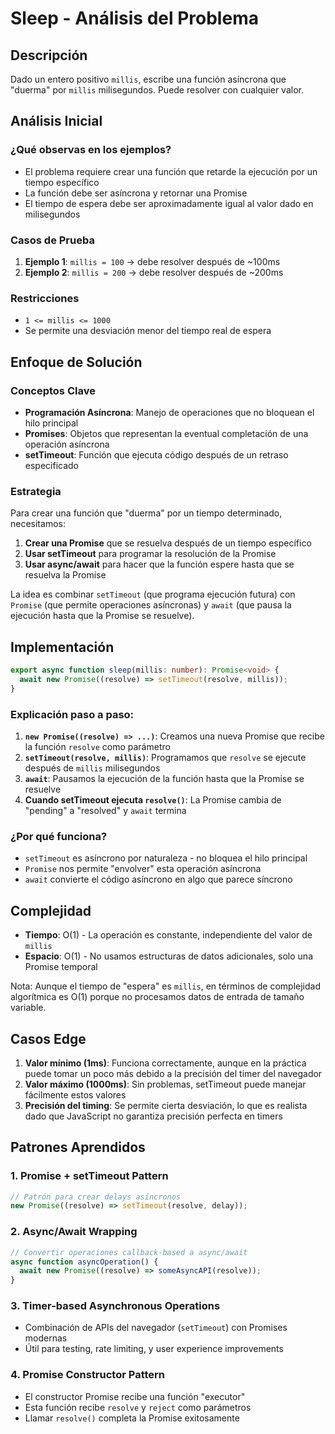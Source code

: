 # Sleep - Análisis del Problema

## Descripción

Dado un entero positivo `millis`, escribe una función asíncrona que "duerma" por `millis` milisegundos. Puede resolver con cualquier valor.

## Análisis Inicial

### ¿Qué observas en los ejemplos?

- El problema requiere crear una función que retarde la ejecución por un tiempo específico
- La función debe ser asíncrona y retornar una Promise
- El tiempo de espera debe ser aproximadamente igual al valor dado en milisegundos

### Casos de Prueba

1. **Ejemplo 1**: `millis = 100` → debe resolver después de ~100ms
2. **Ejemplo 2**: `millis = 200` → debe resolver después de ~200ms

### Restricciones

- `1 <= millis <= 1000`
- Se permite una desviación menor del tiempo real de espera

## Enfoque de Solución

### Conceptos Clave

- **Programación Asíncrona**: Manejo de operaciones que no bloquean el hilo principal
- **Promises**: Objetos que representan la eventual completación de una operación asíncrona
- **setTimeout**: Función que ejecuta código después de un retraso especificado

### Estrategia

Para crear una función que "duerma" por un tiempo determinado, necesitamos:

1. **Crear una Promise** que se resuelva después de un tiempo específico
2. **Usar setTimeout** para programar la resolución de la Promise
3. **Usar async/await** para hacer que la función espere hasta que se resuelva la Promise

La idea es combinar `setTimeout` (que programa ejecución futura) con `Promise` (que permite operaciones asíncronas) y `await` (que pausa la ejecución hasta que la Promise se resuelve).

## Implementación

```typescript
export async function sleep(millis: number): Promise<void> {
  await new Promise((resolve) => setTimeout(resolve, millis));
}
```

### Explicación paso a paso:

1. **`new Promise((resolve) => ...)`**: Creamos una nueva Promise que recibe la función `resolve` como parámetro
2. **`setTimeout(resolve, millis)`**: Programamos que `resolve` se ejecute después de `millis` milisegundos
3. **`await`**: Pausamos la ejecución de la función hasta que la Promise se resuelve
4. **Cuando setTimeout ejecuta `resolve()`**: La Promise cambia de "pending" a "resolved" y `await` termina

### ¿Por qué funciona?

- `setTimeout` es asíncrono por naturaleza - no bloquea el hilo principal
- `Promise` nos permite "envolver" esta operación asíncrona
- `await` convierte el código asíncrono en algo que parece síncrono

## Complejidad

- **Tiempo**: O(1) - La operación es constante, independiente del valor de `millis`
- **Espacio**: O(1) - No usamos estructuras de datos adicionales, solo una Promise temporal

Nota: Aunque el tiempo de "espera" es `millis`, en términos de complejidad algorítmica es O(1) porque no procesamos datos de entrada de tamaño variable.

## Casos Edge

1. **Valor mínimo (1ms)**: Funciona correctamente, aunque en la práctica puede tomar un poco más debido a la precisión del timer del navegador
2. **Valor máximo (1000ms)**: Sin problemas, setTimeout puede manejar fácilmente estos valores
3. **Precisión del timing**: Se permite cierta desviación, lo que es realista dado que JavaScript no garantiza precisión perfecta en timers

## Patrones Aprendidos

### 1. **Promise + setTimeout Pattern**

```typescript
// Patrón para crear delays asíncronos
new Promise((resolve) => setTimeout(resolve, delay));
```

### 2. **Async/Await Wrapping**

```typescript
// Convertir operaciones callback-based a async/await
async function asyncOperation() {
  await new Promise((resolve) => someAsyncAPI(resolve));
}
```

### 3. **Timer-based Asynchronous Operations**

- Combinación de APIs del navegador (`setTimeout`) con Promises modernas
- Útil para testing, rate limiting, y user experience improvements

### 4. **Promise Constructor Pattern**

- El constructor Promise recibe una función "executor"
- Esta función recibe `resolve` y `reject` como parámetros
- Llamar `resolve()` completa la Promise exitosamente
